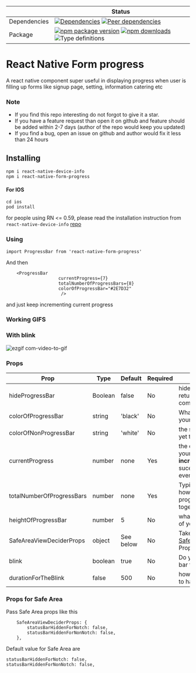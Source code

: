 |              | Status                                                                                                                                                                                                                                                                                                                                                         |
| ------------ | -------------------------------------------------------------------------------------------------------------------------------------------------------------------------------------------------------------------------------------------------------------------------------------------------------------------------------------------------------------- |
| Dependencies | [![Dependencies](https://img.shields.io/david/blendtale/react-native-form-progress)](https://david-dm.org/blendtale/react-native-form-progress) [![Peer dependencies](https://img.shields.io/david/peer/blendtale/react-native-form-progress)](https://david-dm.org/blendtale/react-native-form-progress)                                                      |
| Package      | [![npm package version](https://img.shields.io/npm/v/react-native-form-progress)](https://www.npmjs.com/package/react-native-form-progress) [![npm downloads](https://img.shields.io/npm/dt/react-native-form-progress)](https://www.npmjs.com/package/react-native-form-progress) ![Type definitions](https://img.shields.io/badge/types-TypeScript-blue.svg) |

# React Native Form progress

A react native component super useful in displaying progress when user is filling up forms like signup page, setting, information catering etc

### Note

- If you find this repo interesting do not forgot to give it a star.
- If you have a feature request than open it on github and feature should be added within 2-7 days (author of the repo would keep you updated)
- If you find a bug, open an issue on github and author would fix it less than 24 hours

## Installing

```
npm i react-native-device-info
npm i react-native-form-progress
```

#### For IOS

```
cd ios
pod install
```

for people using RN <= 0.59, please read the installation instruction from `react-native-device-info` [repo](https://github.com/react-native-community/react-native-device-info)

### Using

`import ProgressBar from 'react-native-form-progress'`

And then

```
	<ProgressBar
					currentProgress={7}
					totalNumberOfProgressBars={8}
					colorOfProgressBar="#2E7D32"
					 />
```

and just keep incrementing current progress

### Working GIFS

### With blink

![ezgif com-video-to-gif](https://user-images.githubusercontent.com/32276134/64683540-1180fd00-d4a1-11e9-9711-c87b2905b8d4.gif)

### Props

| **Prop**                  | **Type** | **Default** | **Required** | **description**                                                                                               |
| ------------------------- | -------- | ----------- | ------------ | ------------------------------------------------------------------------------------------------------------- |
| hideProgressBar           | Boolean  | false       | No           | hides progress bar ( returns auxilary component)                                                              |
| colorOfProgressBar        | string   | 'black'     | No           | What Color do you want your progress bar to have                                                              |
| colorOfNonProgressBar     | string   | 'white'     | No           | the space progress bar is yet to take                                                                         |
| currentProgress           | number   | none        | Yes          | the current progress of your progress bar, **increment this value** on sucessful completion of event          |
| totalNumberOfProgressBars | number   | none        | Yes          | Typical this determines how many boxes should progress bar have in all together                               |
| heightOfProgressBar       | number   | 5           | No           | what should be the height of your progress bar                                                                |
| SafeAreaViewDeciderProps  | object   | See below   | No           | Takes [SafeAreaViewDeciderProps](https://www.npmjs.com/package/react-native-form-progress) Props as an object |
| blink                     | boolean  | true        | No           | Do you wan the progress bar to blink or not                                                                   |
| durationForTheBlink       | false    | 500         | No           | how fast you want the blink to happen                                                                         |

### Props for Safe Area

Pass Safe Area props like this

```
	SafeAreaViewDeciderProps: {
		statusBarHiddenForNotch: false,
		statusBarHiddenForNonNotch: false,
	},
```

Default value for Safe Area are

```
statusBarHiddenForNotch: false,
statusBarHiddenForNonNotch: false,
```
